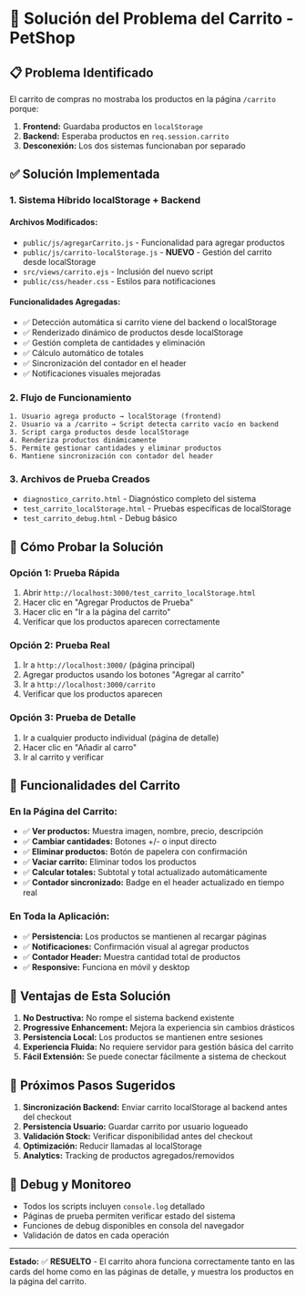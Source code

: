 # 🛒 Solución del Problema del Carrito - PetShop

## 📋 Problema Identificado

El carrito de compras no mostraba los productos en la página `/carrito` porque:

1. **Frontend:** Guardaba productos en `localStorage` 
2. **Backend:** Esperaba productos en `req.session.carrito`
3. **Desconexión:** Los dos sistemas funcionaban por separado

## ✅ Solución Implementada

### 1. **Sistema Híbrido localStorage + Backend**

#### Archivos Modificados:
- `public/js/agregarCarrito.js` - Funcionalidad para agregar productos 
- `public/js/carrito-localStorage.js` - **NUEVO** - Gestión del carrito desde localStorage
- `src/views/carrito.ejs` - Inclusión del nuevo script
- `public/css/header.css` - Estilos para notificaciones

#### Funcionalidades Agregadas:
- ✅ Detección automática si carrito viene del backend o localStorage
- ✅ Renderizado dinámico de productos desde localStorage
- ✅ Gestión completa de cantidades y eliminación
- ✅ Cálculo automático de totales
- ✅ Sincronización del contador en el header
- ✅ Notificaciones visuales mejoradas

### 2. **Flujo de Funcionamiento**

```
1. Usuario agrega producto → localStorage (frontend)
2. Usuario va a /carrito → Script detecta carrito vacío en backend
3. Script carga productos desde localStorage
4. Renderiza productos dinámicamente
5. Permite gestionar cantidades y eliminar productos
6. Mantiene sincronización con contador del header
```

### 3. **Archivos de Prueba Creados**

- `diagnostico_carrito.html` - Diagnóstico completo del sistema
- `test_carrito_localStorage.html` - Pruebas específicas de localStorage
- `test_carrito_debug.html` - Debug básico

## 🧪 Cómo Probar la Solución

### Opción 1: Prueba Rápida
1. Abrir `http://localhost:3000/test_carrito_localStorage.html`
2. Hacer clic en "Agregar Productos de Prueba"
3. Hacer clic en "Ir a la página del carrito"
4. Verificar que los productos aparecen correctamente

### Opción 2: Prueba Real
1. Ir a `http://localhost:3000/` (página principal)
2. Agregar productos usando los botones "Agregar al carrito"
3. Ir a `http://localhost:3000/carrito`
4. Verificar que los productos aparecen

### Opción 3: Prueba de Detalle
1. Ir a cualquier producto individual (página de detalle)
2. Hacer clic en "Añadir al carro"
3. Ir al carrito y verificar

## 🔧 Funcionalidades del Carrito

### En la Página del Carrito:
- ✅ **Ver productos:** Muestra imagen, nombre, precio, descripción
- ✅ **Cambiar cantidades:** Botones +/- o input directo  
- ✅ **Eliminar productos:** Botón de papelera con confirmación
- ✅ **Vaciar carrito:** Eliminar todos los productos
- ✅ **Calcular totales:** Subtotal y total actualizado automáticamente
- ✅ **Contador sincronizado:** Badge en el header actualizado en tiempo real

### En Toda la Aplicación:
- ✅ **Persistencia:** Los productos se mantienen al recargar páginas
- ✅ **Notificaciones:** Confirmación visual al agregar productos
- ✅ **Contador Header:** Muestra cantidad total de productos
- ✅ **Responsive:** Funciona en móvil y desktop

## 🎯 Ventajas de Esta Solución

1. **No Destructiva:** No rompe el sistema backend existente
2. **Progressive Enhancement:** Mejora la experiencia sin cambios drásticos
3. **Persistencia Local:** Los productos se mantienen entre sesiones
4. **Experiencia Fluida:** No requiere servidor para gestión básica del carrito
5. **Fácil Extensión:** Se puede conectar fácilmente a sistema de checkout

## 🚀 Próximos Pasos Sugeridos

1. **Sincronización Backend:** Enviar carrito localStorage al backend antes del checkout
2. **Persistencia Usuario:** Guardar carrito por usuario logueado
3. **Validación Stock:** Verificar disponibilidad antes del checkout
4. **Optimización:** Reducir llamadas al localStorage
5. **Analytics:** Tracking de productos agregados/removidos

## 🐛 Debug y Monitoreo

- Todos los scripts incluyen `console.log` detallado
- Páginas de prueba permiten verificar estado del sistema
- Funciones de debug disponibles en consola del navegador
- Validación de datos en cada operación

---

**Estado:** ✅ **RESUELTO** - El carrito ahora funciona correctamente tanto en las cards del home como en las páginas de detalle, y muestra los productos en la página del carrito.
